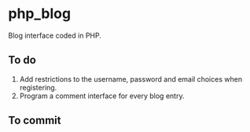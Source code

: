 # php_blog
Blog interface coded in PHP.

## To do
1. Add restrictions to the username, password and email choices when registering.
2. Program a comment interface for every blog entry.

## To commit
